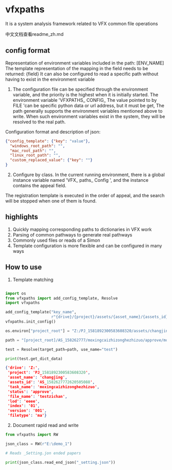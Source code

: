 # vfxpaths
It is a system analysis framework related to VFX common file operations

中文文档查看readme_zh.md

## config format

Representation of environment variables included in the path: [ENV_NAME]
The template representation of the mapping in the field needs to be returned: {field}
It can also be configured to read a specific path without having to exist in the environment variable

1. The configuration file can be specified through the environment variable, and the priority is the highest when it is initially started. 
The environment variable 'VFXPATHS_ CONFIG_ The value pointed to by FILE 'can be specific python data or url address, but it must be get,
The path generally supports the environment variables mentioned above to write. When such environment variables exist in the system, 
they will be resolved to the real path.


Configuration format and description of json:

```json
{"config_template": {"key": "value"},
  "windows_root_path": "",
  "mac_root_path": "",
  "linux_root_path": "",
  "custom_replaced_value": {"key": ""}
}
```

2. Configure by class. In the current running environment, 
there is a global instance variable named 'VFX_ paths_ Config ', and the instance contains the appeal field.

The registration template is executed in the order of appeal, and the search will be stopped when one of them is found.

## highlights

1. Quickly mapping corresponding paths to dictionaries in VFX work
2. Parsing of common pathways to generate real pathways
3. Commonly used files or reads of a Simon
4. Template configuration is more flexible and can be configured in many ways

## How to use

1. Template matching

```python

import os
from vfxpaths import add_config_template, Resolve
import vfxpaths

add_config_template("key_name", 
                    r"{drive}/{project}/assets/{asset_name}/{assets_id}/{task_name}/{status}/{task_name}/{file_name}_{level}_{index}_v{version}.{filetype}")
vfxpaths.init_config()

os.environ["project_root"] = "Z:/PJ_1581892300583608320/assets/changjing"

path = "[project_root]/AS_158262777/moxingcaizhizonghezhizuo/approve/moxingcaizhizonghezhizuo/testzichan_eeee_01_v001.ma"

test = Resolve(target_path=path, use_name="test")

print(test.get_dict_data)

```

```json
{'drive': 'Z:',
 'project': 'PJ_1581892300583608320',
 'asset_name': 'changjing',
 'assets_id': 'AS_1582627772620505088',
 'task_name': 'moxingcaizhizonghezhizuo',
 'status': 'approve',
 'file_name': 'testzichan',
 'lod': 'eeee',
 'index': '01',
 'version': '001',
 'filetype': 'ma'}
```

2. Document rapid read and write

```python
from vfxpaths import RW

json_class = RW(r"E:\demo_1")

# Reads _Setting.jon ended papers

print(json_class.read_end_json("_setting.json"))
```

